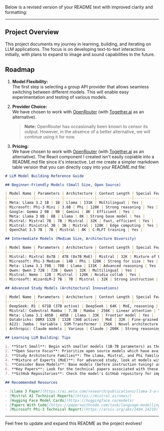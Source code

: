 Below is a revised version of your README text with improved clarity and formatting:

---

## Project Overview

This project documents my journey in learning, building, and iterating on LLM applications. The focus is on developing text-to-text interactions initially, with plans to expand to image and sound capabilities in the future.

## Roadmap

1. **Model Flexibility:**  
   The first step is selecting a group API provider that allows seamless switching between different models. This will enable easy experimentation and testing of various models.

2. **Provider Choice:**  
   We have chosen to work with [OpenRouter](https://openrouter.ai) (with [Together.ai](https://together.ai) as an alternative).  
   > **Note:** OpenRouter has occasionally been known to censor its output. However, in the absence of a better alternative, we will continue using it for now.
3. **Pricing:**  
   We have chosen to work with [OpenRouter](https://openrouter.ai) (with [Together.ai](https://together.ai) as an alternative). 
The React component I created isn't easily copiable into a README.md file since it's interactive. Let me create a simpler markdown table version that you can directly copy into your README.md file:

```markdown
# LLM Model Building Reference Guide

## Beginner-Friendly Models (Small Size, Open Source)

| Model Name | Parameters | Architecture | Context Length | Special Features | Open Source | 
|------------|------------|--------------|----------------|------------------|-------------|
| Meta: Llama 3.2 1B | 1B | Llama | 131K | Multilingual | Yes |
| Microsoft: Phi-3 Mini | 3.8B | Phi | 128K | Strong reasoning | Yes |
| Google: Gemma 2 9B | 9B | Gemini | 8K | Efficient | Yes |
| Meta: Llama 3 8B | 8B | Llama | 8K | Strong base model | Yes |
| Mistral: Mistral 7B | 7B | Mistral | 32K | Fast, efficient | Yes |
| Mistral: Ministral 3B | 3B | Mistral | 128K | Edge computing | Yes |
| OpenChat 3.5 7B | 7B | Mistral | 8K | C-RLFT training | Yes |

## Intermediate Models (Medium Size, Architecture Diversity)

| Model Name | Parameters | Architecture | Context Length | Special Features | Open Source |
|------------|------------|--------------|----------------|------------------|-------------|
| Mistral: Mixtral 8x7B | 47B (8x7B MoE) | Mistral | 32K | Mixture of Experts | Yes |
| Microsoft: Phi-3 Medium | 14B | Phi | 128K | Strong for size | Yes |
| Meta: Llama 3.1 70B | 70B | Llama | 131K | Advanced reasoning | Yes |
| Qwen: Qwen 2 72B | 72B | Qwen | 32K | Multilingual | Yes |
| Mistral: Nemo | 12B | Mistral | 128K | Nvidia collab | Yes |
| Microsoft: WizardLM-2 7B | 7B | Mistral | 32K | Strong instruction | Yes |

## Advanced Study Models (Architectural Innovations)

| Model Name | Parameters | Architecture | Context Length | Special Features | Open Source |
|------------|------------|--------------|----------------|------------------|-------------|
| DeepSeek: R1 | 671B (37B active) | DeepSeek | 64K | MoE, reasoning | Yes |
| Mistral: Codestral Mamba | 7.3B | Mamba | 256K | Linear attention | Yes |
| Meta: Llama 3.1 405B | 405B | Llama | 33K | Frontier model | Yes |
| Databricks: DBRX 132B | 132B (36B active) | MoE | 32K | Fine-grained MoE | Yes |
| AI21: Jamba | Variable | SSM-Transformer | 256K | Novel architecture | No |
| Anthropic: Claude models | Various | Claude | 200K | Strong reasoning | No |

## Learning LLM Building: Tips

1. **Start Small**: Begin with smaller models (1B-7B parameters) as they require less computational resources.
2. **Open Source Focus**: Prioritize open source models which have available architecture descriptions and weights.
3. **Study Architecture Families**: The Llama, Mistral, and Phi families offer excellent learning opportunities with well-documented architectures.
4. **Mixture of Experts (MoE)**: For advanced study, look at models with the MoE feature which allows for larger effective parameter counts.
5. **Consider Base Models**: Base models (before instruction tuning) are often better for understanding core architecture.
6. **Key Papers**: Look for the technical papers associated with these models for architecture details.
7. **GitHub Repositories**: Check the model's GitHub repository for implementation code, configuration files, and training scripts.

## Recommended Resources

- [Llama 3 Paper](https://ai.meta.com/research/publications/llama-3-a-more-capable-and-aligned-large-language-model-family/)
- [Mistral AI Technical Reports](https://mistral.ai/news/)
- [Hugging Face Model Cards](https://huggingface.co/models)
- [Papers With Code](https://paperswithcode.com/task/language-modelling)
- [Microsoft Phi-3 Technical Report](https://arxiv.org/abs/2404.14219)
```


---

Feel free to update and expand this README as the project evolves!